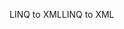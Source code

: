 <span data-ttu-id="357ef-101">LINQ to XML</span><span class="sxs-lookup"><span data-stu-id="357ef-101">LINQ to XML</span></span>